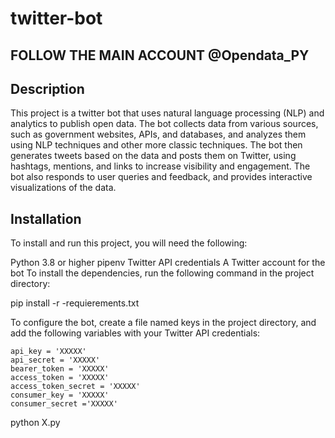 # twitter-bot
## FOLLOW THE MAIN ACCOUNT @Opendata_PY
## Description

This project is a twitter bot that uses natural language processing (NLP) and analytics to publish open data. The bot collects data from various sources, such as government websites, APIs, and databases, and analyzes them using NLP techniques and other more classic techniques. The bot then generates tweets based on the data and posts them on Twitter, using hashtags, mentions, and links to increase visibility and engagement. The bot also responds to user queries and feedback, and provides interactive visualizations of the data.

## Installation

To install and run this project, you will need the following:

Python 3.8 or higher
pipenv
Twitter API credentials
A Twitter account for the bot
To install the dependencies, run the following command in the project directory:

pip install -r -requierements.txt

To configure the bot, create a file named keys in the project directory, and add the following variables with your Twitter API credentials:

```
api_key = 'XXXXX'
api_secret = 'XXXXX'
bearer_token = 'XXXXX'
access_token = 'XXXXX'
access_token_secret = 'XXXXX'
consumer_key = 'XXXXX'
consumer_secret ='XXXXX'
```

python X.py

